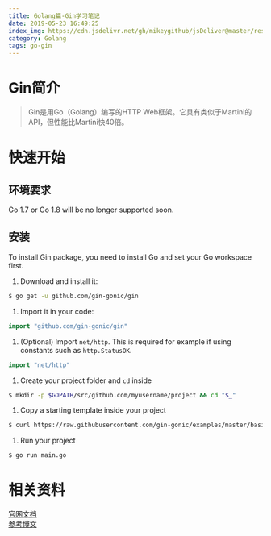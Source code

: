 ```yaml
---
title: Golang篇-Gin学习笔记
date: 2019-05-23 16:49:25
index_img: https://cdn.jsdelivr.net/gh/mikeygithub/jsDeliver@master/resource/img/go-gin.jpg
category: Golang
tags: go-gin
---
```


# Gin简介
>Gin是用Go（Golang）编写的HTTP Web框架。它具有类似于Martini的API，但性能比Martini快40倍。
# 快速开始

## 环境要求
<p class="note note-primary">
    Go 1.7 or Go 1.8 will be no longer supported soon.
</p>

## 安装

To install Gin package, you need to install Go and set your Go workspace first.

1. Download and install it:

```sh
$ go get -u github.com/gin-gonic/gin
```

1. Import it in your code:

```go
import "github.com/gin-gonic/gin"
```

1. (Optional) Import `net/http`. This is required for example if using constants such as `http.StatusOK`.

```go
import "net/http"
```

1. Create your project folder and `cd` inside

```sh
$ mkdir -p $GOPATH/src/github.com/myusername/project && cd "$_"
```

1. Copy a starting template inside your project

```sh
$ curl https://raw.githubusercontent.com/gin-gonic/examples/master/basic/main.go > main.go
```

1. Run your project

```sh
$ go run main.go
```



# 相关资料

[官网文档](https://github.com/gin-gonic/gin)  
[参考博文](https://geektutu.com/post/quick-go-gin.html)   


 